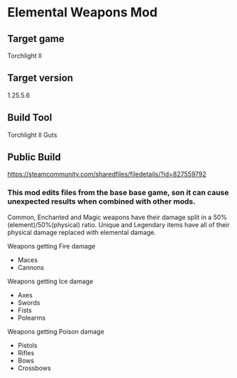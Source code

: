 # Elemental Weapons Mod

## Target game
Torchlight II

## Target version
1.25.5.6

## Build Tool
Torchlight II Guts

## Public Build
https://steamcommunity.com/sharedfiles/filedetails/?id=827559792

### This mod edits files from the base base game, son it can cause unexpected results when combined with other mods.

Common, Enchanted and Magic weapons have their damage split in a 50%(element)/50%(physical) ratio. Unique and Legendary items have all of their physical damage replaced with elemental damage.

Weapons getting Fire damage
- Maces
- Cannons

Weapons getting Ice damage
- Axes
- Swords
- Fists
- Polearms

Weapons getting Poison damage
- Pistols
- Rifles
- Bows
- Crossbows
